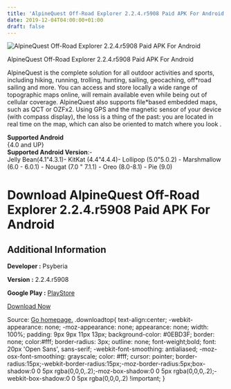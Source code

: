 ```yaml
---
title: 'AlpineQuest Off-Road Explorer 2.2.4.r5908 Paid APK For Android'
date: 2019-12-04T04:00:00+01:00
draft: false
---
```


![AlpineQuest Off-Road Explorer 2.2.4.r5908 Paid APK For Android](https://i0.wp.com/apkhome.net/wp-content/uploads/2019/12/AlpineQuest-Off-Road-Explorer-2.2.4.r5908-Paid.png "AlpineQuest Off-Road Explorer 2.2.4.r5908 Paid APK For Android")

  

AlpineQuest Off-Road Explorer 2.2.4.r5908 Paid APK For Android

AlpineQuest is the complete solution for all outdoor activities and sports, including hiking, running, trolling, hunting, sailing, geocaching, off\*road sailing and more. You can access and store locally a wide range of topographic maps online, will remain available even while being out of cellular coverage. AlpineQuest also supports file\*based embedded maps, such as QCT or OZFx2. Using GPS and the magnetic sensor of your device (with compass display), the loss is a thing of the past: you are located in real time on the map, which can also be oriented to match where you look .

**Supported Android**  
{4.0 and UP}  
**Supported Android Version**:-  
Jelly Bean(4.1"4.3.1)- KitKat (4.4"4.4.4)- Lollipop (5.0"5.0.2) - Marshmallow (6.0 - 6.0.1) - Nougat (7.0 " 7.1.1) - Oreo (8.0-8.1) - Pie (9.0)

Download AlpineQuest Off-Road Explorer 2.2.4.r5908 Paid APK For Android
=======================================================================

Additional Information
----------------------

**Developer :** Psyberia

**Version :** 2.2.4.r5908

**Google Play :** [PlayStore](https://play.google.com/store/apps/details?id=psyberia.alpinequest.full&hl=en)

  

[Download Now](https://store4app.co/post/alpinequest-off-road-explorer-2-2-4-r5908-paid-apk-for-android_1575391442)

  
Source: [Go homepage.](https://store4app.co/post/alpinequest-off-road-explorer-2-2-4-r5908-paid-apk-for-android_1575391442) .downloadtop{ text-align:center; -webkit-appearance: none; -moz-appearance: none; appearance: none; width: 100%; padding: 9px 9px 11px 13px; background-color: #0EBD3F; border: none; color:#fff; border-radius: 3px; outline: none; font-weight;bold; font: 20px 'Open Sans', sans-serif; -webkit-font-smoothing: antialiased; -moz-osx-font-smoothing: grayscale; color: #fff; cursor: pointer; border-radius:15px;-webkit-border-radius:15px;-moz-border-radius:5px;box-shadow:0 0 5px rgba(0,0,0,.2);-moz-box-shadow:0 0 5px rgba(0,0,0,.2);-webkit-box-shadow:0 0 5px rgba(0,0,0,.2) !important; }